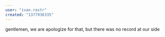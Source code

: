 ```yaml
---
user: "ivan.rastr"
created: "1377936335"
---
```


gentlemen, we are apologize for that, but there was no record at our side
